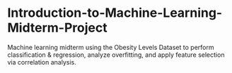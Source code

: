 # Introduction-to-Machine-Learning-Midterm-Project
Machine learning midterm using the Obesity Levels Dataset to perform classification &amp; regression, analyze overfitting, and apply feature selection via correlation analysis.
